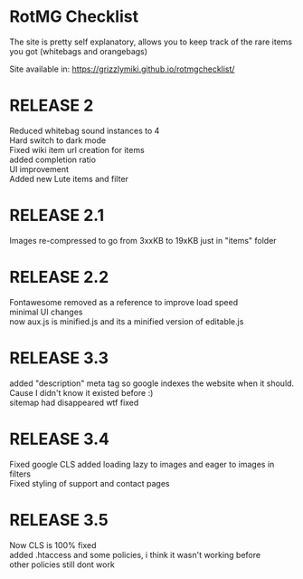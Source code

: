 # RotMG Checklist
The site is pretty self explanatory, allows you to keep track of the rare items you got (whitebags and orangebags)

Site available in: https://grizzlymiki.github.io/rotmgchecklist/

#	RELEASE 2
Reduced whitebag sound instances to 4  
Hard switch to dark mode  
Fixed wiki item url creation for items  
added completion ratio  
UI improvement  
Added new Lute items and filter  
#	RELEASE 2.1
Images re-compressed to go from 3xxKB to 19xKB just in "items" folder  
#	RELEASE 2.2
Fontawesome removed as a reference to improve load speed  
minimal UI changes  
now aux.js is minified.js and its a minified version of editable.js  
#	RELEASE 3.3
added "description" meta tag so google indexes the website when it should. Cause I didn't know it existed before :)  
sitemap had disappeared wtf fixed  
#	RELEASE 3.4
Fixed google CLS
added loading lazy to images and eager to images in filters  
Fixed styling of support and contact pages  
#	RELEASE 3.5
Now CLS is 100% fixed  
added .htaccess and some policies, i think it wasn't working before  
other policies still dont work  

